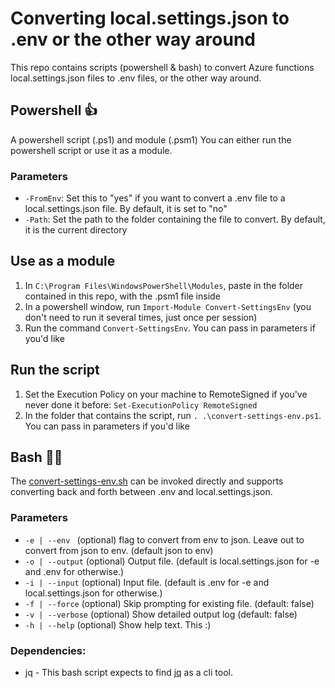 # Converting local.settings.json to .env or the other way around

This repo contains scripts (powershell & bash) to convert Azure functions local.settings.json files to .env files, or the other way around.


## Powershell 👍
  A powershell script (.ps1) and module (.psm1)
  You can either run the powershell script or use it as a module.
  ### Parameters

  - `-FromEnv`: Set this to "yes" if you want to convert a .env file to a local.settings.json file. By default, it is set to "no"
  - `-Path`: Set the path to the folder containing the file to convert. By default, it is the current directory

  ## Use as a module

  1. In `C:\Program Files\WindowsPowerShell\Modules`, paste in the folder contained in this repo, with the .psm1 file inside
  2. In a powershell window, run `Import-Module Convert-SettingsEnv` (you don't need to run it several times, just once per session)
  3. Run the command `Convert-SettingsEnv`. You can pass in parameters if you'd like

  ## Run the script

  1. Set the Execution Policy on your machine to RemoteSigned if you've never done it before: `Set-ExecutionPolicy RemoteSigned`
  2. In the folder that contains the script, run `. .\convert-settings-env.ps1`. You can pass in parameters if you'd like

## Bash 🐱‍🏍
  The [convert-settings-env.sh](bash/convert-settings-env.sh) can be invoked directly and supports converting back and forth between .env and local.settings.json.

  ### Parameters
  * `-e | --env `      (optional) flag to convert from env to json. Leave out to convert from json to env. (default json to env)
  * `-o | --output`   (optional) Output file. (default is local.settings.json for -e and .env for otherwise.)
  * `-i | --input`    (optional) Input file. (default is .env for -e and local.settings.json for otherwise.)
  * `-f | --force`    (optional) Skip prompting for existing file. (default: false)
  * `-v | --verbose`  (optional) Show detailed output log (default: false)
  * `-h | --help`     (optional) Show help text. This :) 

  ### Dependencies:
  * jq - This bash script expects to find [jq](https://stedolan.github.io/jq/) as a cli tool.






